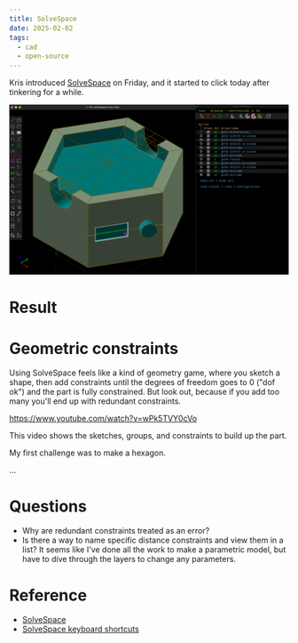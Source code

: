 ```yaml
---
title: SolveSpace
date: 2025-02-02
tags:
  - cad
  - open-source
---
```


Kris introduced [SolveSpace](https://solvespace.com/) on Friday, and it started to click today after tinkering for a while.

![SolveSpace interface, modeling a green hexagon box, inset top, and slots for fingers to pick up the music token.](02-solvespace-box.png)

# Result

<script type="module" src="/js/model-viewer.min.js"></script>
<model-viewer src="02-solvespace-box.glb" ar ar-modes="webxr scene-viewer quick-look" camera-controls tone-mapping="neutral" poster="02-solvespace-box.glb-poster.webp" shadow-intensity="1">
</model-viewer>

# Geometric constraints

Using SolveSpace feels like a kind of geometry game, where you sketch a shape, then add constraints until the degrees of freedom goes to 0 ("dof ok") and the part is fully constrained. But look out, because if you add too many you'll end up with redundant constraints.

https://www.youtube.com/watch?v=wPk5TVY0cVo

This video shows the sketches, groups, and constraints to build up the part.

My first challenge was to make a hexagon.

...

# Questions

* Why are redundant constraints treated as an error?
* Is there a way to name specific distance constraints and view them in a list? It seems like I've done all the work to make a parametric model, but have to dive through the layers to change any parameters.

# Reference

* [SolveSpace](https://solvespace.com/)
* [SolveSpace keyboard shortcuts](https://defkey.com/es/solvespace-3-1-shortcuts)
